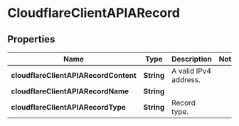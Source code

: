 # CloudflareClientAPIARecord

## Properties
Name | Type | Description | Notes
------------ | ------------- | ------------- | -------------
**cloudflareClientAPIARecordContent** | **String** | A valid IPv4 address. | 
**cloudflareClientAPIARecordName** | **String** |  | 
**cloudflareClientAPIARecordType** | **String** | Record type. | 
